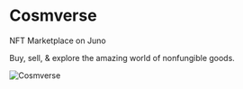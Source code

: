 # Cosmverse
NFT Marketplace on Juno

Buy, sell, & explore the amazing world of nonfungible goods.

![Cosmverse](https://user-images.githubusercontent.com/79812965/129494050-00634b09-6e24-4a1b-ab72-c98e4cee0482.png)



